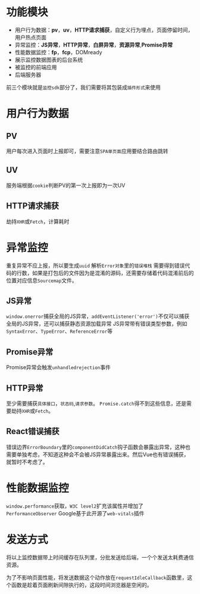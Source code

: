 # 功能模块
- 用户行为数据：**pv**，**uv**，**HTTP请求捕获**，自定义行为埋点，页面停留时间，用户热点页面
- 异常监控：**JS异常**，**HTTP异常**，**白屏异常**，**资源异常**,**Promise异常**
- 性能数据监控：**fp**，**fcp**，DOMready
- 展示监控数据图表的后台系统
- 被监控的前端应用
- 后端服务器

前三个模块就是`监控sdk`部分了，我们需要将其包装成`插件形式`来使用
# 用户行为数据
## PV
用户每次进入页面时上报即可，需要注意`SPA单页面`应用要结合路由跳转
## UV
服务端根据`cookie`判断PV的第一次上报即为一次UV
## HTTP请求捕获
劫持`XHR`或`Fetch`，计算耗时
# 异常监控
重复异常不应上报，所以要生成`uuid`
解析`Error对象`里的`错误堆栈`
需要得到错误代码的行数，如果是打包后的文件因为是混淆的源码，还需要存储着代码混淆前后的位置对应信息`Sourcemap`文件。
## JS异常
`window.onerror`捕获全局的JS异常，`addEventListener('error')`不仅可以捕获全局的JS异常，还可以捕获静态资源加载异常
JS异常带有错误类型参数，例如`SyntaxError`、`TypeError`、`ReferenceError`等
## Promise异常
Promise异常会触发`unhandledrejection`事件
## HTTP异常
至少需要捕获`具体接口`，`状态码`,`请求参数`。
`Promise.catch`得不到这些信息，还是需要劫持`XHR`或`Fetch`。
## React错误捕获
错误边界`ErrorBoundary`里的`componentDidCatch`钩子函数会暴露出异常，这种也需要单独考虑，不知道这种会不会被JS异常暴露出来。然后Vue也有错误捕获，就暂时不考虑了。
# 性能数据监控
`window.performance`获取，`W3C level2`扩充该属性并增加了`PerformanceObserver`
Google基于此开源了`web-vitals`插件
# 发送方式
将以上监控数据带上时间缓存在队列里，分批发送给后端，一个个发送太耗费通信资源。

为了不影响页面性能，将发送数据这个动作放在`requestIdleCallback`函数里，这个函数是趁着页面刷新间隙执行的，这段时间浏览器是空闲的。
